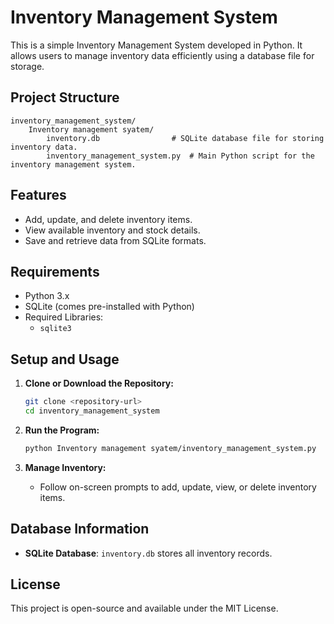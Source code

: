 
# Inventory Management System

This is a simple Inventory Management System developed in Python. It allows users to manage inventory data efficiently using a database file for storage.

## Project Structure

```
inventory_management_system/
    Inventory management syatem/
        inventory.db                # SQLite database file for storing inventory data.
        inventory_management_system.py  # Main Python script for the inventory management system.
```

## Features

- Add, update, and delete inventory items.
- View available inventory and stock details.
- Save and retrieve data from SQLite formats.

## Requirements

- Python 3.x
- SQLite (comes pre-installed with Python)
- Required Libraries:
  - `sqlite3`

## Setup and Usage

1. **Clone or Download the Repository:**
   ```bash
   git clone <repository-url>
   cd inventory_management_system
   ```

2. **Run the Program:**
   ```bash
   python Inventory management syatem/inventory_management_system.py
   ```

3. **Manage Inventory:**
   - Follow on-screen prompts to add, update, view, or delete inventory items.

## Database Information

- **SQLite Database**: `inventory.db` stores all inventory records.

## License

This project is open-source and available under the MIT License.

